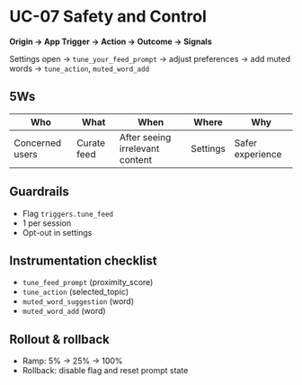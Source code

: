 # UC-07 Safety and Control

**Origin → App Trigger → Action → Outcome → Signals**

Settings open → `tune_your_feed_prompt` → adjust preferences → add muted words → `tune_action`, `muted_word_add`

## 5Ws
| Who | What | When | Where | Why |
| --- | --- | --- | --- | --- |
| Concerned users | Curate feed | After seeing irrelevant content | Settings | Safer experience |

## Guardrails
- Flag `triggers.tune_feed`
- 1 per session
- Opt-out in settings

## Instrumentation checklist
- `tune_feed_prompt` (proximity_score)
- `tune_action` (selected_topic)
- `muted_word_suggestion` (word)
- `muted_word_add` (word)

## Rollout & rollback
- Ramp: 5% → 25% → 100%
- Rollback: disable flag and reset prompt state
